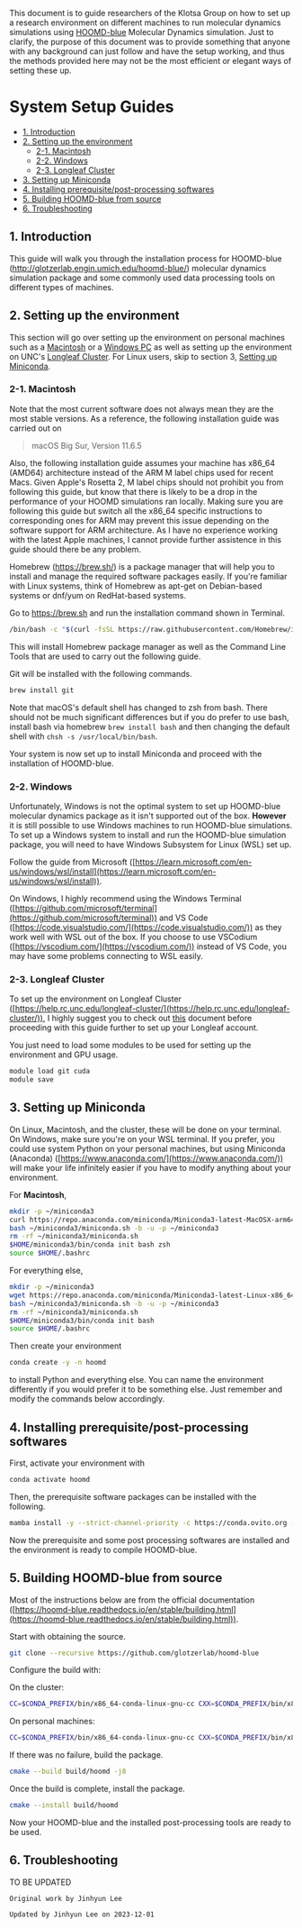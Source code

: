 This document is to guide researchers of the Klotsa Group on how to set up a research environment on different machines to run molecular dynamics simulations using [HOOMD-blue](http://glotzerlab.engin.umich.edu/hoomd-blue/) Molecular Dynamics simulation. Just to clarify, the purpose of this document was to provide something that anyone with any background can just follow and have the setup working, and thus the methods provided here may not be the most efficient or elegant ways of setting these up.

# System Setup Guides

- [1. Introduction](#1-introduction)
- [2. Setting up the environment](#2-setting-up-the-environment)
  - [2-1. Macintosh](#2-1-macintosh)
  - [2-2. Windows](#2-2-windows)
  - [2-3. Longleaf Cluster](#2-3-longleaf-cluster)
- [3. Setting up Miniconda](#3-setting-up-miniconda)
- [4. Installing prerequisite/post-processing softwares](#4-installing-prerequisitepost-processing-softwares)
- [5. Building HOOMD-blue from source](#5-building-hoomd-blue-from-source)
- [6. Troubleshooting](#6-troubleshooting)

## 1. Introduction

This guide will walk you through the installation process for HOOMD-blue (<http://glotzerlab.engin.umich.edu/hoomd-blue/>) molecular dynamics simulation package and some commonly used data processing tools on different types of machines.

## 2. Setting up the environment

This section will go over setting up the environment on personal machines such as a [Macintosh](#2-1-macintosh) or a [Windows PC](#2-2-windows) as well as setting up the environment on UNC's [Longleaf Cluster](#2-3-longleaf-cluster). For Linux users, skip to section 3, [Setting up Miniconda](#3-setting-up-Miniconda).

### 2-1. Macintosh

Note that the most current software does not always mean they are the most stable versions. As a reference, the following installation guide was carried out on
>macOS Big Sur, Version 11.6.5

Also, the following installation guide assumes your machine has x86_64 (AMD64) architecture instead of the ARM M label chips used for recent Macs. Given Apple's Rosetta 2, M label chips should not prohibit you from following this guide, but know that there is likely to be a drop in the performance of your HOOMD simulations ran locally. Making sure you are following this guide but switch all the x86_64 specific instructions to corresponding ones for ARM may prevent this issue depending on the software support for ARM architecture. As I have no experience working with the latest Apple machines, I cannot provide further assistence in this guide should there be any problem.

Homebrew (<https://brew.sh/>) is a package manager that will help you to install and manage the required software packages easily. If you're familiar with Linux systems, think of Homebrew as apt-get on Debian-based systems or dnf/yum on RedHat-based systems.

Go to <https://brew.sh> and run the installation command shown in Terminal.

```zsh
/bin/bash -c "$(curl -fsSL https://raw.githubusercontent.com/Homebrew/install/HEAD/install.sh)"
```

This will install Homebrew package manager as well as the Command Line Tools that are used to carry out the following guide.

Git will be installed with the following commands.

```zsh
brew install git
```

Note that macOS's default shell has changed to zsh from bash. There should not be much significant differences but if you do prefer to use bash, install bash via homebrew `brew install bash` and then changing the default shell with `chsh -s /usr/local/bin/bash`.

Your system is now set up to install Miniconda and proceed with the installation of HOOMD-blue.

### 2-2. Windows

Unfortunately, Windows is not the optimal system to set up HOOMD-blue molecular dynamics package as it isn't supported out of the box. **However** it is still possible to use Windows machines to run HOOMD-blue simulations. To set up a Windows system to install and run the HOOMD-blue simulation package, you will need to have Windows Subsystem for Linux (WSL) set up.

Follow the guide from Microsoft ([https://learn.microsoft.com/en-us/windows/wsl/install](https://learn.microsoft.com/en-us/windows/wsl/install)).

On Windows, I highly recommend using the Windows Terminal ([https://github.com/microsoft/terminal](https://github.com/microsoft/terminal)) and VS Code ([https://code.visualstudio.com/](https://code.visualstudio.com/)) as they work well with WSL out of the box. If you choose to use VSCodium ([https://vscodium.com/](https://vscodium.com/)) instead of VS Code, you may have some problems connecting to WSL easily.

### 2-3. Longleaf Cluster

To set up the environment on Longleaf Cluster ([https://help.rc.unc.edu/longleaf-cluster/](https://help.rc.unc.edu/longleaf-cluster/)), I highly suggest you to check out [this](../misc_guides/setting_up_supercomputer_account.md) document before proceeding with this guide further to set up your Longleaf account.

You just need to load some modules to be used for setting up the environment and GPU usage.
```bash
module load git cuda
module save
```

## 3. Setting up Miniconda

On Linux, Macintosh, and the cluster, these will be done on your terminal. On Windows, make sure you're on your WSL terminal. If you prefer, you could use system Python on your personal machines, but using Miniconda (Anaconda) ([https://www.anaconda.com/](https://www.anaconda.com/)) will make your life infinitely easier if you have to modify anything about your environment.

For **Macintosh**,
```bash
mkdir -p ~/miniconda3
curl https://repo.anaconda.com/miniconda/Miniconda3-latest-MacOSX-arm64.sh -o ~/miniconda3/miniconda.sh
bash ~/miniconda3/miniconda.sh -b -u -p ~/miniconda3
rm -rf ~/miniconda3/miniconda.sh
$HOME/miniconda3/bin/conda init bash zsh
source $HOME/.bashrc
```

For everything else,
```bash
mkdir -p ~/miniconda3
wget https://repo.anaconda.com/miniconda/Miniconda3-latest-Linux-x86_64.sh -O ~/miniconda3/miniconda.sh
bash ~/miniconda3/miniconda.sh -b -u -p ~/miniconda3
rm -rf ~/miniconda3/miniconda.sh
$HOME/miniconda3/bin/conda init bash
source $HOME/.bashrc
```

Then create your environment 
```bash
conda create -y -n hoomd
```

to install Python and everything else. You can name the environment differently if you would prefer it to be something else. Just remember and modify the commands below accordingly.

## 4. Installing prerequisite/post-processing softwares

First, activate your environment with 
```bash
conda activate hoomd
```

Then, the prerequisite software packages can be installed with the following.
```bash
mamba install -y --strict-channel-priority -c https://conda.ovito.org -c conda-forge c-compiler cxx-compiler git make cmake pybind11 eigen tbb tbb-devel python numpy matplotlib ovito freud gsd xvfbwrapper
```

Now the prerequisite and some post processing softwares are installed and the environment is ready to compile HOOMD-blue.

## 5. Building HOOMD-blue from source

Most of the instructions below are from the official documentation ([https://hoomd-blue.readthedocs.io/en/stable/building.html](https://hoomd-blue.readthedocs.io/en/stable/building.html)).

Start with obtaining the source.
```bash
git clone --recursive https://github.com/glotzerlab/hoomd-blue
```

Configure the build with:

On the cluster:
```bash
CC=$CONDA_PREFIX/bin/x86_64-conda-linux-gnu-cc CXX=$CONDA_PREFIX/bin/x86_64-conda-linux-gnu-c++ cmake -B build/hoomd -S hoomd-blue -DCMAKE_INSTALL_PREFIX=`python3 -c "import site; print(site.getsitepackages()[0])"` -DCMAKE_CXX_FLAGS=-march=native -DCMAKE_C_FLAGS=-march=native -DENABLE_GPU=ON -DENABLE_TBB=ON
```

On personal machines:
```bash
CC=$CONDA_PREFIX/bin/x86_64-conda-linux-gnu-cc CXX=$CONDA_PREFIX/bin/x86_64-conda-linux-gnu-c++ cmake -B build/hoomd -S hoomd-blue -DCMAKE_INSTALL_PREFIX=`python3 -c "import site; print(site.getsitepackages()[0])"` -DCMAKE_CXX_FLAGS=-march=native -DCMAKE_C_FLAGS=-march=native -DENABLE_TBB=ON
```

If there was no failure, build the package.
```bash
cmake --build build/hoomd -j8
```

Once the build is complete, install the package.
```bash
cmake --install build/hoomd
```

Now your HOOMD-blue and the installed post-processing tools are ready to be used.

## 6. Troubleshooting
TO BE UPDATED

`Original work by Jinhyun Lee`

`Updated by Jinhyun Lee on 2023-12-01`